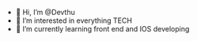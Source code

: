 - 👋 Hi, I’m @Devthu
- 👀 I’m interested in everything TECH
- 🌱 I’m currently learning front end and IOS developing



<!---
Devthu/Devthu is a ✨ special ✨ repository because its `README.md` (this file) appears on your GitHub profile.
You can click the Preview link to take a look at your changes.
--->
